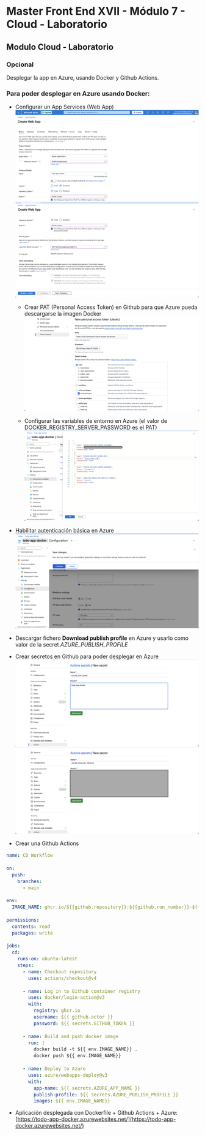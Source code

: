 # Master Front End XVII - Módulo 7 - Cloud - Laboratorio

## Modulo Cloud - Laboratorio

### Opcional

Desplegar la app en Azure, usando Docker y Github Actions.


### Para poder desplegar en Azure usando Docker:

- Configurar un App Services (Web App)
  ![configuracion1](./snapshot/snapshot1.png)
  ![configuracion2](./snapshot/snapshot2.png)

  - Crear PAT (Personal Access Token) en Github para que Azure pueda descargarse la imagen Docker
  ![snapshot_github_token.png](./snapshot/snapshot_github_token.png)


  - Configurar las variables de entorno en Azure (el valor de DOCKER_REGISTRY_SERVER_PASSWORD es el PAT)
![snapshot_environament_variables.png](./snapshot/snapshot_environament_variables.png)

- Habilitar autenticación básica en Azure
![snapshot_autenticacion_basica.png](./snapshot/snapshot_autenticacion_basica.png)

- Descargar fichero **Download publish profile** en Azure y usarlo como valor de la secret *AZURE_PUBLISH_PROFILE*

 - Crear secretos en Github para poder desplegar en Azure
 ![snapshot_secret1.png](./snapshot/snapshot_secret1.png)
 ![snapshot_secret2.png](./snapshot/snapshot_secret2.png)


- Crear una Github Actions

```yaml
name: CD Workflow

on:
  push:
    branches:
      - main

env:
  IMAGE_NAME: ghcr.io/${{github.repository}}:${{github.run_number}}-${{github.run_attempt}}

permissions:
  contents: read
  packages: write

jobs:
  cd:
    runs-on: ubuntu-latest
    steps:
      - name: Checkout repository
        uses: actions/checkout@v4

      - name: Log in to Github container registry
        uses: docker/login-action@v3
        with:
          registry: ghcr.io
          username: ${{ github.actor }}
          password: ${{ secrets.GITHUB_TOKEN }}

      - name: Build and push docker image
        run: |
          docker build -t ${{ env.IMAGE_NAME}} .
          docker push ${{ env.IMAGE_NAME}}

      - name: Deploy to Azure
        uses: azure/webapps-deploy@v3
        with:
          app-name: ${{ secrets.AZURE_APP_NAME }}
          publish-profile: ${{ secrets.AZURE_PUBLISH_PROFILE }}
          images: ${{ env.IMAGE_NAME}}
```


- Aplicación desplegada con Dockerfile + Github Actions + Azure:
  [https://todo-app-docker.azurewebsites.net/](https://todo-app-docker.azurewebsites.net/)
